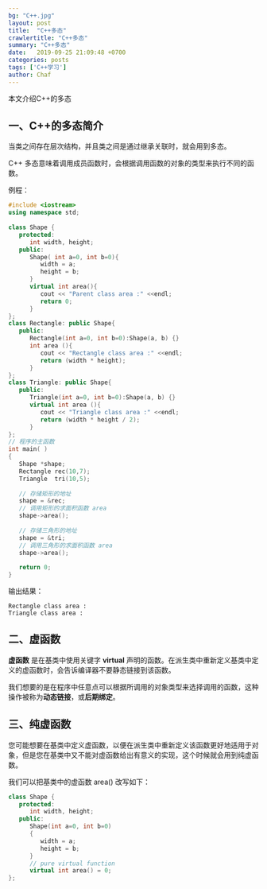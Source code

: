 ```yaml
---
bg: "C++.jpg"
layout: post
title:  "C++多态"
crawlertitle: "C++多态"
summary: "C++多态"
date:   2019-09-25 21:09:48 +0700
categories: posts
tags: ['C++学习']
author: Chaf
---
```


本文介绍C++的多态

## 一、C++的多态简介

当类之间存在层次结构，并且类之间是通过继承关联时，就会用到多态。

C++ 多态意味着调用成员函数时，会根据调用函数的对象的类型来执行不同的函数。

例程：

```c++
#include <iostream> 
using namespace std;
 
class Shape {
   protected:
      int width, height;
   public:
      Shape( int a=0, int b=0){
         width = a;
         height = b;
      }
      virtual int area(){
         cout << "Parent class area :" <<endl;
         return 0;
      }
};
class Rectangle: public Shape{
   public:
      Rectangle(int a=0, int b=0):Shape(a, b) {}
      int area (){ 
         cout << "Rectangle class area :" <<endl;
         return (width * height); 
      }
};
class Triangle: public Shape{
   public:
      Triangle(int a=0, int b=0):Shape(a, b) {}
      virtual int area (){ 
         cout << "Triangle class area :" <<endl;
         return (width * height / 2); 
      }
};
// 程序的主函数
int main( )
{
   Shape *shape;
   Rectangle rec(10,7);
   Triangle  tri(10,5);
 
   // 存储矩形的地址
   shape = &rec;
   // 调用矩形的求面积函数 area
   shape->area();
 
   // 存储三角形的地址
   shape = &tri;
   // 调用三角形的求面积函数 area
   shape->area();
   
   return 0;
}
```

输出结果：

```
Rectangle class area :
Triangle class area :
```

## 二、虚函数

**虚函数** 是在基类中使用关键字 **virtual** 声明的函数。在派生类中重新定义基类中定义的虚函数时，会告诉编译器不要静态链接到该函数。

我们想要的是在程序中任意点可以根据所调用的对象类型来选择调用的函数，这种操作被称为**动态链接**，或**后期绑定**。

## 三、纯虚函数

您可能想要在基类中定义虚函数，以便在派生类中重新定义该函数更好地适用于对象，但是您在基类中又不能对虚函数给出有意义的实现，这个时候就会用到纯虚函数。

我们可以把基类中的虚函数 area() 改写如下：

```c++
class Shape {
   protected:
      int width, height;
   public:
      Shape(int a=0, int b=0)
      {
         width = a;
         height = b;
      }
      // pure virtual function
      virtual int area() = 0;
};
```

